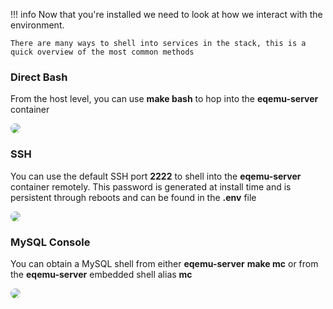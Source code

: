 !!! info
    Now that you're installed we need to look at how we interact with the environment.

    There are many ways to shell into services in the stack, this is a quick overview of the most common methods


### Direct Bash

From the host level, you can use **make bash** to hop into the **eqemu-server** container

<img src="https://user-images.githubusercontent.com/3319450/87241544-e8473b00-c3e9-11ea-8232-33fa3da9d40b.gif" style="border-radius: 15px">

### SSH

You can use the default SSH port **2222** to shell into the **eqemu-server** container remotely. This password is generated at install time and is persistent through reboots and can be found in the **.env** file

<img src="https://user-images.githubusercontent.com/3319450/87241545-ea10fe80-c3e9-11ea-9a7f-c97ba54e93fa.gif" style="border-radius: 15px">

### MySQL Console

You can obtain a MySQL shell from either **eqemu-server** **make mc** or from the **eqemu-server** embedded shell alias **mc**

<img src="https://user-images.githubusercontent.com/3319450/87241546-ec735880-c3e9-11ea-9a8e-412ca4d99736.gif" style="border-radius: 15px">